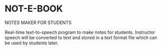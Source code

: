 # NOT-E-BOOK
NOTES MAKER FOR STUDENTS

Real-time text-to-speech program to make notes for students. Instructor speech will be converted to text and stored in a text format file which can be used by students later. 

